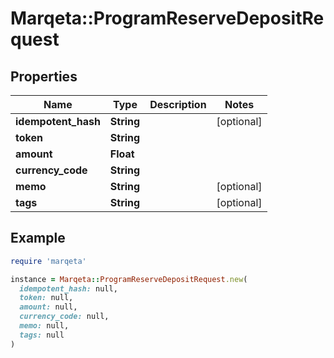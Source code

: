 # Marqeta::ProgramReserveDepositRequest

## Properties

| Name | Type | Description | Notes |
| ---- | ---- | ----------- | ----- |
| **idempotent_hash** | **String** |  | [optional] |
| **token** | **String** |  |  |
| **amount** | **Float** |  |  |
| **currency_code** | **String** |  |  |
| **memo** | **String** |  | [optional] |
| **tags** | **String** |  | [optional] |

## Example

```ruby
require 'marqeta'

instance = Marqeta::ProgramReserveDepositRequest.new(
  idempotent_hash: null,
  token: null,
  amount: null,
  currency_code: null,
  memo: null,
  tags: null
)
```

